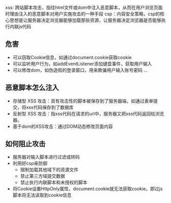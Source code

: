 xss: 跨站脚本攻击，指往html文件或dom中注入恶意脚本，从而在用户浏览页面时理由注入的恶意脚本对用户实施攻击的一种手段
csp：内容安全策略，csp的核心思想是让服务器决定浏览器能够加载那些资源，让服务器决定浏览器是否能够执行内联js代码
## 危害
+ 可以窃取Cookie信息，如通过document.cookie获取cookie
+ 可以监听用户行为，如addEventListener添加键盘事件，获取用户输入
+ 可以修改dom，如伪造假的登录窗口，用来欺骗用户输入账号密码
...

## 恶意脚本怎么注入
+ 存储型 XSS 攻击：具有攻击性的脚本被保存到了服务器端，如通过表单提交，将xss代码保存到了数据库
+ 反射型 XSS 攻击：指xss代码在请求的url中，服务器又把xss代码返回给浏览器。
+ 基于dom的XSS攻击：通过DOM动态修改页面内容

## 如何阻止攻击
+ 服务器对输入脚本进行过滤或转码
+ 利用好csp来防御
  + 限制加载其他域下的资源文件
  + 禁止第三方域提交数据
  + 禁止执行内联脚本和未授权的脚本
+ 将Cookie设置HttpOnly属性，document.cookie就无法获取cookie，即过js脚本将无法读取到cookie信息